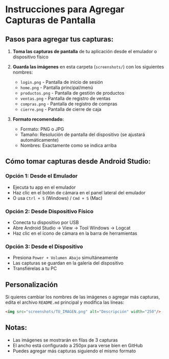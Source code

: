 # Instrucciones para Agregar Capturas de Pantalla

## Pasos para agregar tus capturas:

1. **Toma las capturas de pantalla** de tu aplicación desde el emulador o dispositivo físico

2. **Guarda las imágenes** en esta carpeta (`screenshots/`) con los siguientes nombres:
   - `login.png` - Pantalla de inicio de sesión
   - `home.png` - Pantalla principal/menú
   - `productos.png` - Pantalla de gestión de productos
   - `ventas.png` - Pantalla de registro de ventas
   - `compras.png` - Pantalla de registro de compras
   - `cierre.png` - Pantalla de cierre de caja

3. **Formato recomendado:**
   - Formato: PNG o JPG
   - Tamaño: Resolución de pantalla del dispositivo (se ajustará automáticamente)
   - Nombres: Exactamente como se indica arriba

## Cómo tomar capturas desde Android Studio:

### Opción 1: Desde el Emulador
- Ejecuta tu app en el emulador
- Haz clic en el botón de cámara en el panel lateral del emulador
- O usa `Ctrl + S` (Windows) / `Cmd + S` (Mac)

### Opción 2: Desde Dispositivo Físico
- Conecta tu dispositivo por USB
- Abre Android Studio → View → Tool Windows → Logcat
- Haz clic en el ícono de cámara en la barra de herramientas

### Opción 3: Desde el Dispositivo
- Presiona `Power + Volumen Abajo` simultáneamente
- Las capturas se guardan en la galería del dispositivo
- Transfiérelas a tu PC

## Personalización

Si quieres cambiar los nombres de las imágenes o agregar más capturas, edita el archivo `README.md` principal y modifica las líneas:

```markdown
<img src="screenshots/TU_IMAGEN.png" alt="Descripción" width="250"/>
```

## Notas:
- Las imágenes se mostrarán en filas de 3 capturas
- El ancho está configurado a 250px para verse bien en GitHub
- Puedes agregar más capturas siguiendo el mismo formato
